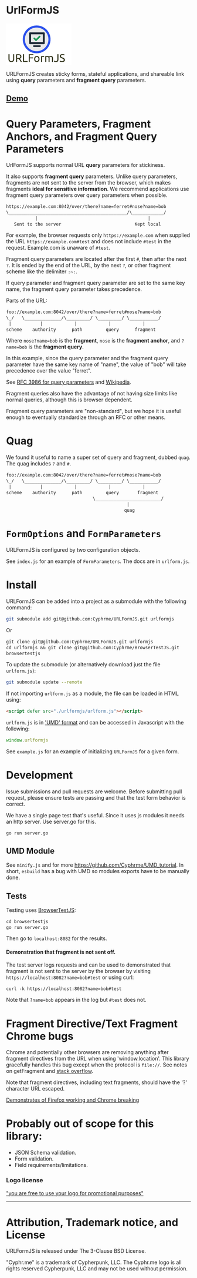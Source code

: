 # UrlFormJS 

![URLFormJS](./urlformjs.png)

URLFormJS creates sticky forms, stateful applications, and
shareable link using **query** parameters and **fragment query**
parameters.

## [Demo](https://cyphrme.github.io/URLFormJS/#?first_name=Bob&last_name=Smith&email_address=bob@something.com&phone_number=1234567890&subscribe_latest_news=true&country_select=1&uri_settable=true:~:text=Bob)


# Query Parameters, Fragment Anchors, and Fragment Query Parameters
UrlFormJS supports normal URL **query** parameters for stickiness.  

It also supports **fragment query** parameters.  Unlike query parameters,
fragments are not sent to the server from the browser, which makes fragments
**ideal for sensitive information**.  We recommend applications use fragment
query parameters over query parameters when possible.   

    https://example.com:8042/over/there?name=ferret#nose?name=bob
    \_____________________________________________/\____________/
               |                                          |
       Sent to the server                            Kept local

For example, the browser requests only `https://example.com` when supplied the
URL `https://example.com#test` and does not include `#test` in the request.
Example.com is unaware of `#test`.

Fragment query parameters are located after the first `#`, then after the next
`?`.  It is ended by the end of the URL, by the next `?`, or other fragment
scheme like the delimiter `:~:`.  

If query parameter and fragment query parameter are set to the same key name,
the fragment query parameter takes precedence.  

Parts of the URL:

    foo://example.com:8042/over/there?name=ferret#nose?name=bob
    \_/   \______________/\_________/ \_________/ \___________/
     |           |            |            |            |
    scheme    authority      path         query      fragment


Where `nose?name=bob` is the **fragment**, `nose` is the **fragment anchor**,
and `?name=bob` is the **fragment query**.  

In this example, since the query parameter and the fragment query parameter have
the same key name of "name", the value of "bob" will take precedence over
the value "ferret".  


See [RFC 3986 for query
parameters](https://www.rfc-editor.org/rfc/rfc3986#section-3.5) and [Wikipedia](https://en.wikipedia.org/wiki/URI_fragment).

Fragment queries also have the advantage of not having size limits like normal
queries, although this is browser dependent.  

Fragment query parameters are "non-standard", but we hope it is useful enough to
eventually standardize through an RFC or other means.  


# Quag

We found it useful to name a super set of query and fragment, dubbed `quag`.
The quag includes `?` and `#`.

    foo://example.com:8042/over/there?name=ferret#nose?name=bob
    \_/   \______________/\_________/ \_________/ \___________/
     |           |            |            |            |
    scheme    authority      path         query       fragment
                                     \_________________________/
                                                  | 
                                                 quag


# `FormOptions` and `FormParameters`
URLFormJS is configured by two configuration objects.  

See `index.js` for an example of `FormParameters`.  The docs are in `urlform.js`.


# Install
URLFormJS can be added into a project as a submodule with the following command:

``` sh
git submodule add git@github.com:Cyphrme/URLFormJS.git urlformjs
```
Or
```
git clone git@github.com:Cyphrme/URLFormJS.git urlformjs
cd urlformjs && git clone git@github.com:Cyphrme/BrowserTestJS.git browsertestjs
```

To update the submodule (or alternatively download just the file `urlform.js`):

```sh
git submodule update --remote
```

If not importing `urlform.js` as a module, the file can be loaded in HTML using:

``` HTML
<script defer src="./urlformjs/urlform.js"></script>
```

`urlform.js` is in ['UMD' format](https://github.com/umdjs/umd) and can be
accessed in Javascript with the following:

``` Javascript
window.urlformjs
```

See `example.js` for an example of initializing `URLFormJS` for a given form.


# Development
Issue submissions and pull requests are welcome.  Before submitting pull
request, please ensure tests are passing and that the test form behavior is
correct.

We have a single page test that's useful.  Since it uses js modules it needs an
http server.  Use server.go for this.

```
go run server.go
```

## UMD Module
See `minify.js` and for more https://github.com/Cyphrme/UMD_tutorial.  In short,
`esbuild` has a bug with UMD so modules exports have to be manually done.  



## Tests
Testing uses [BrowserTestJS](https://github.com/Cyphrme/BrowserTestJS):

```
cd browsertestjs
go run server.go
```

Then go to `localhost:8082` for the results.


#### Demonstration that fragment is not sent off.  
The test server logs requests and can be used to demonstrated that
fragment is not sent to the server by the browser by visiting
`https://localhost:8082?name=bob#test` or using curl:

```
curl -k https://localhost:8082?name=bob#test
```

Note that `?name=bob` appears in the log but `#test` does not.  

# Fragment Directive/Text Fragment Chrome bugs
Chrome and potentially other browsers are removing anything after fragment
directives from the URL when using 'window.location'.  This library gracefully
handles this bug except when the protocol is `file://`.  See notes on
getFragment and [stack overflow](https://stackoverflow.com/a/73366996/1923095).

Note that fragment directives, including text fragments, should have the '?'
character URL escaped.

[Demonstrates of Firefox working and Chrome
breaking](https://cyphrme.github.io/URLFormJS/fragment_text_demonstration.html)


# Probably out of scope for this library:
- JSON Schema validation. 
- Form validation.  
- Field requirements/limitations. 

### Logo license
["you are free to use your logo for promotional purposes"](https://support.freelogodesign.org/hc/en-us/categories/360003253451-Copyrights)

----------------------------------------------------------------------
# Attribution, Trademark notice, and License
URLFormJS is released under The 3-Clause BSD License. 

"Cyphr.me" is a trademark of Cypherpunk, LLC. The Cyphr.me logo is all rights
reserved Cypherpunk, LLC and may not be used without permission.
